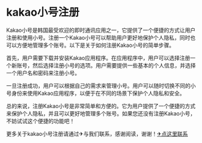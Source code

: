 # kakao小号注册

Kakao小号是韩国最受欢迎的即时通讯应用之一，它提供了一个便捷的方式让用户注册和使用小号。注册一个Kakao小号可以帮助用户更好地保护个人隐私，同时也可以方便地管理多个账号。以下是关于如何注册Kakao小号的简单步骤。

首先，用户需要下载并安装Kakao应用程序。在应用程序中，用户可以选择注册一个新账号，然后选择注册小号的选项。用户需要提供一些基本的个人信息，并选择一个用户名和密码来注册小号。

一旦注册成功，用户可以根据自己的需求来管理小号。用户可以随时切换不同的小号身份来使用Kakao应用程序，以便于在不同的场景下保护个人隐私和安全。

总的来说，注册Kakao小号是非常简单和方便的。它为用户提供了一个便捷的方式来保护个人隐私，并且可以更好地管理多个账号。如果您还没有注册Kakao小号，不妨试试这个便捷的功能吧！

更多关于kakao小号注册请通过✈与我们联系，感谢阅读，谢谢！[✈点这里联系](https://add.k02.cc)
